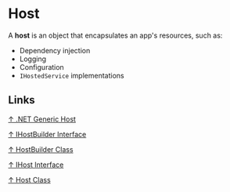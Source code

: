 # Host

A **host** is an object that encapsulates an app's resources, such as:

* Dependency injection
* Logging
* Configuration
* `IHostedService` implementations

## Links

[↑ .NET Generic Host](https://docs.microsoft.com/en-us/dotnet/core/extensions/generic-host)

[↑ IHostBuilder Interface](https://docs.microsoft.com/en-us/dotnet/api/microsoft.extensions.hosting.ihostbuilder)

[↑ HostBuilder Class](https://docs.microsoft.com/en-us/dotnet/api/microsoft.extensions.hosting.hostbuilder)

[↑ IHost Interface](https://docs.microsoft.com/en-us/dotnet/api/microsoft.extensions.hosting.ihost)

[↑ Host Class](https://docs.microsoft.com/en-us/dotnet/api/microsoft.extensions.hosting.host)
